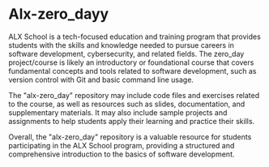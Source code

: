 # Alx-zero_dayy
ALX School is a tech-focused education and training program that provides students with the skills and knowledge needed to pursue careers in software development, cybersecurity, and related fields. The zero_day project/course is likely an introductory or foundational course that covers fundamental concepts and tools related to software development, such as version control with Git and basic command line usage.

The "alx-zero_day" repository may include code files and exercises related to the course, as well as resources such as slides, documentation, and supplementary materials. It may also include sample projects and assignments to help students apply their learning and practice their skills.

Overall, the "alx-zero_day" repository is a valuable resource for students participating in the ALX School program, providing a structured and comprehensive introduction to the basics of software development.
